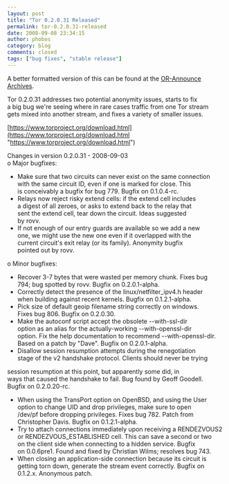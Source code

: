 ```yaml
---
layout: post
title: "Tor 0.2.0.31 Released"
permalink: tor-0.2.0.31-released
date: 2008-09-08 23:34:15
author: phobos
category: blog
comments: closed
tags: ["bug fixes", "stable release"]
---
```


A better formatted version of this can be found at the [OR-Announce Archives](http://archives.seul.org/or/announce/Sep-2008/msg00000.html).

Tor 0.2.0.31 addresses two potential anonymity issues, starts to fix  
 a big bug we're seeing where in rare cases traffic from one Tor stream  
 gets mixed into another stream, and fixes a variety of smaller issues.

[https://www.torproject.org/download.html](https://www.torproject.org/download.html "https://www.torproject.org/download.html")

Changes in version 0.2.0.31 - 2008-09-03  
 o Major bugfixes:  
 - Make sure that two circuits can never exist on the same connection  
 with the same circuit ID, even if one is marked for close. This  
 is conceivably a bugfix for bug 779. Bugfix on 0.1.0.4-rc.  
 - Relays now reject risky extend cells: if the extend cell includes  
 a digest of all zeroes, or asks to extend back to the relay that  
 sent the extend cell, tear down the circuit. Ideas suggested  
 by rovv.  
 - If not enough of our entry guards are available so we add a new  
 one, we might use the new one even if it overlapped with the  
 current circuit's exit relay (or its family). Anonymity bugfix  
 pointed out by rovv.

o Minor bugfixes:  
 - Recover 3-7 bytes that were wasted per memory chunk. Fixes bug  
 794; bug spotted by rovv. Bugfix on 0.2.0.1-alpha.  
 - Correctly detect the presence of the linux/netfilter\_ipv4.h header  
 when building against recent kernels. Bugfix on 0.1.2.1-alpha.  
 - Pick size of default geoip filename string correctly on windows.  
 Fixes bug 806. Bugfix on 0.2.0.30.  
 - Make the autoconf script accept the obsolete --with-ssl-dir  
 option as an alias for the actually-working --with-openssl-dir  
 option. Fix the help documentation to recommend --with-openssl-dir.  
 Based on a patch by "Dave". Bugfix on 0.2.0.1-alpha.  
 - Disallow session resumption attempts during the renegotiation  
 stage of the v2 handshake protocol. Clients should never be trying

<!-- more -->

  
 session resumption at this point, but apparently some did, in  
 ways that caused the handshake to fail. Bug found by Geoff Goodell.  
 Bugfix on 0.2.0.20-rc.  
 - When using the TransPort option on OpenBSD, and using the User  
 option to change UID and drop privileges, make sure to open  
 /dev/pf before dropping privileges. Fixes bug 782. Patch from  
 Christopher Davis. Bugfix on 0.1.2.1-alpha.  
 - Try to attach connections immediately upon receiving a RENDEZVOUS2  
 or RENDEZVOUS\_ESTABLISHED cell. This can save a second or two  
 on the client side when connecting to a hidden service. Bugfix  
 on 0.0.6pre1. Found and fixed by Christian Wilms; resolves bug 743.  
 - When closing an application-side connection because its circuit is  
 getting torn down, generate the stream event correctly. Bugfix on  
 0.1.2.x. Anonymous patch.
